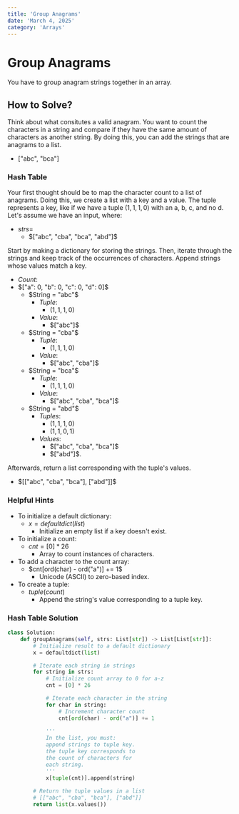 ```yaml
---
title: 'Group Anagrams'
date: 'March 4, 2025'
category: 'Arrays'
---
```


# Group Anagrams

You have to group anagram strings together in an array.

## How to Solve?

Think about what consitutes a valid anagram. You want to count the characters in a string and compare if they have the same amount of characters as another string. By doing this, you can add the strings that are anagrams to a list.

- ["abc", "bca"]

### Hash Table

Your first thought should be to map the character count to a list of anagrams. Doing this, we create a list with a key and a value. The tuple represents a key, like if we have a tuple $(1, 1, 1, 0)$ with an a, b, c, and no d. Let's assume we have an input, where:

- $strs =$
    - $["abc", "cba", "bca", "abd"]$

Start by making a dictionary for storing the strings. Then, iterate through the strings and keep track of the occurrences of characters. Append strings whose values match a key.

- $Count:$
- $["a": 0, "b": 0, "c": 0, "d": 0]$
    - $String = "abc"$
        - $Tuple:$
            - $(1, 1, 1, 0)$
        - $Value:$
            - $["abc"]$
    - $String = "cba"$
        - $Tuple:$
            - $(1, 1, 1, 0)$
        - $Value:$
            - $["abc", "cba"]$
    - $String = "bca"$
        - $Tuple:$
            - $(1, 1, 1, 0)$
        - $Value:$
            - $["abc", "cba", "bca"]$
    - $String = "abd"$
        - $Tuples:$
            - $(1, 1, 1, 0)$
            - $(1, 1, 0, 1)$
        - $Values:$
            - $["abc", "cba", "bca"]$
            - $["abd"]$.

Afterwards, return a list corresponding with the tuple's values.
- $[["abc", "cba", "bca"], ["abd"]]$

### Helpful Hints
- To initialize a default dictionary:
    - $x = defaultdict(list)$
        - Initialize an empty list if a key doesn't exist.
- To initialize a count:
    - $cnt = [0] * 26$
        - Array to count instances of characters.
- To add a character to the count array:
    - $cnt[ord(char) - ord("a")] += 1$
        - Unicode (ASCII) to zero-based index.
- To create a tuple:
    - $tuple(count)$
        - Append the string's value corresponding to a tuple key.

### Hash Table Solution

```python
class Solution:
    def groupAnagrams(self, strs: List[str]) -> List[List[str]]:
        # Initialize result to a default dictionary
        x = defaultdict(list)

        # Iterate each string in strings
        for string in strs:
            # Initialize count array to 0 for a-z
            cnt = [0] * 26

            # Iterate each character in the string
            for char in string:
                # Increment character count
                cnt[ord(char) - ord("a")] += 1
            
            '''
            In the list, you must:
            append strings to tuple key.
            the tuple key corresponds to
            the count of characters for
            each string.
            '''
            x[tuple(cnt)].append(string)
        
        # Return the tuple values in a list
        # [["abc", "cba", "bca"], ["abd"]]
        return list(x.values())
